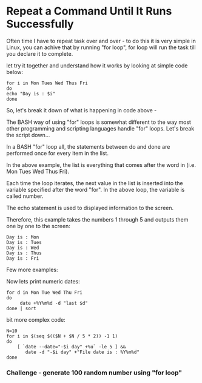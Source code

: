 # Repeat a Command Until It Runs Successfully

Often time I have to repeat task over and over - to do this it is very simple in Linux, you can achive that by running "for loop", for loop will run the task till you declare it to complete.

let try it together and understand how it works by looking at simple code below:

```
for i in Mon Tues Wed Thus Fri
do
echo "Day is : $i"
done
```

So, let's break it down of what is happening in code above -

The BASH way of using "for" loops is somewhat different to the way most other programming and scripting languages handle "for" loops. Let's break the script down...

In a BASH "for" loop all, the statements between do and done are performed once for every item in the list.

In the above example, the list is everything that comes after the word in (i.e. Mon Tues Wed Thus Fri).

Each time the loop iterates, the next value in the list is inserted into the variable specified after the word "for". In the above loop, the variable is called number.

The echo statement is used to displayed information to the screen.

Therefore, this example takes the numbers 1 through 5 and outputs them one by one to the screen:

```
Day is : Mon
Day is : Tues
Day is : Wed
Day is : Thus
Day is : Fri
```


Few more examples:

Now lets print numeric dates:

```
for d in Mon Tue Wed Thu Fri
do
     date +%Y%m%d -d "last $d"
done | sort
```

bit more complex code:

```
N=10
for i in $(seq $(($N + $N / 5 * 2)) -1 1)
do
    [ `date --date="-$i day" +%u` -le 5 ] &&
       date -d "-$i day" +"File date is : %Y%m%d"
done
```

### Challenge - generate 100 random number using "for loop"
